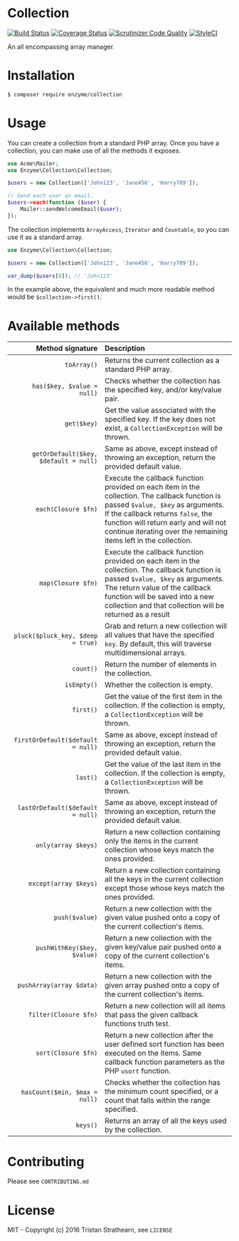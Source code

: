 # Collection
[![Build Status](https://travis-ci.org/enzyme/collection.svg?branch=master)](https://travis-ci.org/enzyme/collection)
[![Coverage Status](https://coveralls.io/repos/github/enzyme/collection/badge.svg?branch=develop)](https://coveralls.io/github/enzyme/collection?branch=develop)
[![Scrutinizer Code Quality](https://scrutinizer-ci.com/g/enzyme/collection/badges/quality-score.png?b=master)](https://scrutinizer-ci.com/g/enzyme/collection/?branch=master)
[![StyleCI](https://styleci.io/repos/59178796/shield)](https://styleci.io/repos/59178796)

An all encompassing array manager.

# Installation

```bash
$ composer require enzyme/collection
```

# Usage

You can create a collection from a standard PHP array. Once you have a collection, you can make use of all the methods it exposes.

```php
use Acme\Mailer;
use Enzyme\Collection\Collection;

$users = new Collection(['John123', 'Jane456', 'Harry789']);

// Send each user an email.
$users->each(function ($user) {
    Mailer::sendWelcomeEmail($user);
});
```

The collection implements `ArrayAccess`, `Iterator` and `Countable`, so you can use it as a standard array.

```php
use Enzyme\Collection\Collection;

$users = new Collection(['John123', 'Jane456', 'Harry789']);

var_dump($users[0]); // 'John123'
```

In the example above, the equivalent and much more readable method would be `$collection->first()`.

# Available methods

| Method signature | Description |
| ---: | :--- |
| `toArray()` | Returns the current collection as a standard PHP array. |
| `has($key, $value = null)` | Checks whether the collection has the specified key, and/or key/value pair. |
| `get($key)` | Get the value associated with the specified key. If the key does not exist, a `CollectionException` will be thrown. |
| `getOrDefault($key, $default = null)` | Same as above, except instead of throwing an exception, return the provided default value. |
| `each(Closure $fn)` | Execute the callback function provided on each item in the collection. The callback function is passed `$value, $key` as arguments. If the callback returns `false`, the function will return early and will not continue iterating over the remaining items left in the collection.|
| `map(Closure $fn)` | Execute the callback function provided on each item in the collection. The callback function is passed `$value, $key` as arguments. The return value of the callback function will be saved into a new collection and that collection will be returned as a result |
| `pluck($pluck_key, $deep = true)` | Grab and return a new collection will all values that have the specified `key`. By default, this will traverse multidimensional arrays. |
| `count()` | Return the number of elements in the collection. |
| `isEmpty()` | Whether the collection is empty. |
| `first()` | Get the value of the first item in the collection. If the collection is empty, a `CollectionException` will be thrown. |
| `firstOrDefault($default = null)` | Same as above, except instead of throwing an exception, return the provided default value. |
| `last()` | Get the value of the last item in the collection. If the collection is empty, a `CollectionException` will be thrown. |
| `lastOrDefault($default = null)` | Same as above, except instead of throwing an exception, return the provided default value. |
| `only(array $keys)` | Return a new collection containing only the items in the current collection whose keys match the ones provided. |
| `except(array $keys)` | Return a new collection containing all the keys in the current collection except those whose keys match the ones provided. |
| `push($value)` | Return a new collection with the given value pushed onto a copy of the current collection's items. |
| `pushWithKey($key, $value)` | Return a new collection with the given key/value pair pushed onto a copy of the current collection's items. |
| `pushArray(array $data)` | Return a new collection with the given array pushed onto a copy of the current collection's items. |
| `filter(Closure $fn)` | Return a new collection will all items that pass the given callback functions truth test. |
| `sort(Closure $fn)` | Return a new collection after the user defined sort function has been executed on the items. Same callback function parameters as the PHP `usort` function. |
| `hasCount($min, $max = null)` | Checks whether the collection has the minimum count specified, or a count that falls within the range specified. |
| `keys()` | Returns an array of all the keys used by the collection. |

# Contributing

Please see `CONTRIBUTING.md`

# License

MIT - Copyright (c) 2016 Tristan Strathearn, see `LICENSE`
